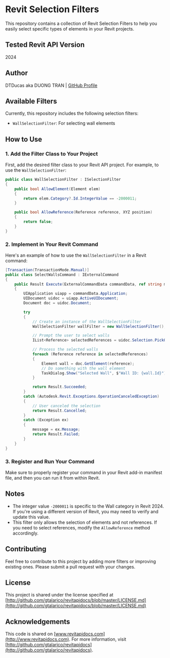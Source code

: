 # Revit Selection Filters

This repository contains a collection of Revit Selection Filters to help you easily select specific types of elements in your Revit projects.

## Tested Revit API Version
2024

## Author
DTDucas aka DUONG TRAN | [GitHub Profile](https://github.com/DTDucas)

## Available Filters

Currently, this repository includes the following selection filters:

- `WallSelectionFilter`: For selecting wall elements

## How to Use

### 1. Add the Filter Class to Your Project

First, add the desired filter class to your Revit API project. For example, to use the `WallSelectionFilter`:

```csharp
public class WallSelectionFilter : ISelectionFilter
{
    public bool AllowElement(Element elem)
    {
        return elem.Category?.Id.IntegerValue == -2000011;
    }

    public bool AllowReference(Reference reference, XYZ position)
    {
        return false;
    }
}
```

### 2. Implement in Your Revit Command

Here's an example of how to use the `WallSelectionFilter` in a Revit command:

```csharp
[Transaction(TransactionMode.Manual)]
public class SelectWallsCommand : IExternalCommand
{
    public Result Execute(ExternalCommandData commandData, ref string message, ElementSet elements)
    {
        UIApplication uiapp = commandData.Application;
        UIDocument uidoc = uiapp.ActiveUIDocument;
        Document doc = uidoc.Document;

        try
        {
            // Create an instance of the WallSelectionFilter
            WallSelectionFilter wallFilter = new WallSelectionFilter();

            // Prompt the user to select walls
            IList<Reference> selectedReferences = uidoc.Selection.PickObjects(ObjectType.Element, wallFilter, "Select walls");

            // Process the selected walls
            foreach (Reference reference in selectedReferences)
            {
                Element wall = doc.GetElement(reference);
                // Do something with the wall element
                TaskDialog.Show("Selected Wall", $"Wall ID: {wall.Id}");
            }

            return Result.Succeeded;
        }
        catch (Autodesk.Revit.Exceptions.OperationCanceledException)
        {
            // User canceled the selection
            return Result.Cancelled;
        }
        catch (Exception ex)
        {
            message = ex.Message;
            return Result.Failed;
        }
    }
}
```

### 3. Register and Run Your Command

Make sure to properly register your command in your Revit add-in manifest file, and then you can run it from within Revit.

## Notes

- The integer value `-2000011` is specific to the Wall category in Revit 2024. If you're using a different version of Revit, you may need to verify and update this value.
- This filter only allows the selection of elements and not references. If you need to select references, modify the `AllowReference` method accordingly.

## Contributing

Feel free to contribute to this project by adding more filters or improving existing ones. Please submit a pull request with your changes.

## License

This project is shared under the license specified at [http://github.com/gtalarico/revitapidocs/blob/master/LICENSE.md](http://github.com/gtalarico/revitapidocs/blob/master/LICENSE.md)

## Acknowledgements

This code is shared on [www.revitapidocs.com](http://www.revitapidocs.com). For more information, visit [http://github.com/gtalarico/revitapidocs](http://github.com/gtalarico/revitapidocs).